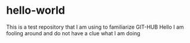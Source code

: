 # hello-world
This is a test repository that I am using to familiarize GIT-HUB
Hello I am fooling around and do not have a clue what I am doing
